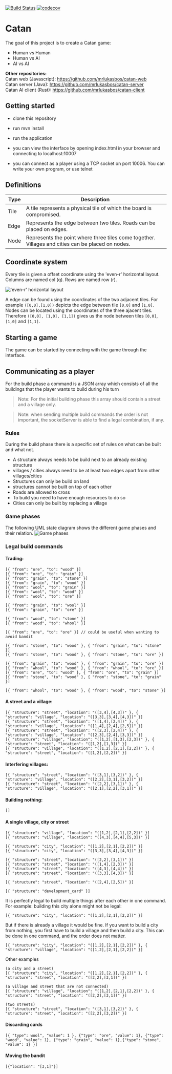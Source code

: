 [![Build Status](https://travis-ci.com/mrlukasbos/Catan.svg?branch=master)](https://travis-ci.com/mrlukasbos/Catan)
[![codecov](https://codecov.io/gh/mrlukasbos/Catan/branch/master/graph/badge.svg)](https://codecov.io/gh/mrlukasbos/Catan)

# Catan
The goal of this project is to create a Catan game:
- Human vs Human
- Human vs AI
- AI vs AI

**Other repositories:**  
Catan web (Javascript): https://github.com/mrlukasbos/catan-web  
Catan server (Java): https://github.com/mrlukasbos/catan-server  
Catan AI client (Rust): https://github.com/mrlukasbos/catan-client  

## Getting started

- clone this repository
- run mvn install
- run the application

- you can view the interface by opening index.html in your browser and connecting to localhost:10007
- you can connect as a player using a TCP socket on port 10006. You can write your own program, or use telnet

## Definitions
| Type | Description                                                                                       |
|------|---------------------------------------------------------------------------------------------------|
| Tile | A tile represents a physical tile of which the board is compromised.                              |
| Edge | Represents the edge between two tiles. Roads can be placed on edges.                              |
| Node | Represents the point where three tiles come together. Villages and cities can be placed on nodes. |

## Coordinate system
Every tile is given a offset coordinate using the 'even-r' horizontal layout. Columns are named col (q). Rows are named row (r).

!['even-r' horizontal layout](./doc/img/even-r-coordinates.png)

A edge can be found using the coordinates of the two adjacent tiles. For example `([0,0],[1,0])` depicts the edge between tile `[0,0]` and `[1,0]`. Nodes can be located using the coordinates of the three ajacent tiles. Therefore `([0,0], [1,0], [1,1])` gives us the node between tiles `[0,0]`, `[1,0]` and `[1,1]`.




## Starting a game
The game can be started by connecting with the game through the interface. 


## Communicating as a player

For the build phase a command is a JSON array which consists of all the buildings that the player wants to build during his turn

> Note: For the initial building phase this array should contain a street and a village only.

> Note: when sending multiple build commands the order is not important, the socketServer is able to find a legal combination, if any.

### Rules

During the build phase there is a specific set of rules on what can be built and what not.

- A structure always needs to be build next to an already existing structure
- villages / cities always need to be at least two edges apart from other villages/cities
- Structures can only be build on land
- structures cannot be built on top of each other
- Roads are allowed to cross
- To build you need to have enough resources to do so
- Cities can only be built by replacing a village

### Game phases
The following UML state diagram shows the different game phases and their relation.
![Game phases](./CatanStateDiagram.png)

### Legal build commands

#### Trading:
```
[{ "from": "ore", "to": "wood" }]
[{ "from": "ore", "to": "grain" }]
[{ "from": "grain", "to": "stone" }]
[{ "from": "grain", "to": "wood" }]
[{ "from": "wool", "to": "grain" }]
[{ "from": "wool", "to": "wood" }]
[{ "from": "wool", "to": "ore" }]

[{ "from": "grain", "to": "wool" }]
[{ "from": "grain", "to": "ore" }]

[{ "from": "wood", "to": "stone" }]
[{ "from": "wood", "to": "whool" }]

[{ "from": "ore", "to": "ore" }] // could be useful when wanting to avoid bandit

[{ "from": "stone", "to": "wood" }, { "from": "grain", "to": "stone" }]
[{ "from": "stone", "to": "wood" }, { "from": "stone", "to": "ore" }]

[{ "from": "grain", "to": "wood" }, { "from": "grain", "to": "ore" }]
[{ "from": "whool", "to": "wood" }, { "from": "whool", "to": "ore" }]
[{ "from": "ore", "to": "wood" }, { "from": "ore", "to": "grain" }]
[{ "from": "stone", "to": "wood" }, { "from": "stone", "to": "grain" }]

[{ "from": "whool", "to": "wood" }, { "from": "wood", "to": "stone" }]
```

#### A street and a village:
```
[{ "structure": "street", "location": "([3,4],[4,3])" }, { "structure": "village", "location": "([3,3],[3,4],[4,3])" }]
[{ "structure": "street", "location": "([1,4],[2,4])" }, { "structure": "village", "location": "([1,4],[2,4],[2,5])" }]
[{ "structure": "street", "location": "([2,3],[2,4])" }, { "structure": "village", "location": "([2,3],[2,4],[3,3])" }]
[{ "structure": "village", "location": "([1,2],[1,3],[2,3])" }, { "structure": "street", "location": "([1,2],[1,3])" }]
[{ "structure": "village", "location": "([1,2],[2,1],[2,2])" }, { "structure": "street", "location": "([1,2],[2,2])" }]
```

#### Interfering villages:
```
[{ "structure": "street", "location": "([3,1],[3,2])" }, { "structure": "village", "location": "([2,2],[3,1],[3,2])" }]
[{ "structure": "street", "location": "([2,2],[3,1])" }, { "structure": "village", "location": "([2,1],[2,2],[3,1])" }]
```

#### Building nothing:
```
[]
```

#### A single village, city or street
```
[{ "structure": "village", "location": "([1,2],[2,1],[2,2])" }]
[{ "structure": "village", "location": "([4,3],[4,4],[5,3])" }]

[{ "structure": "city", "location": "([1,2],[2,1],[2,2])" }]
[{ "structure": "city", "location": "([3,3],[3,4],[4,3])" }]

[{ "structure": "street", "location": "([2,2],[3,1])" }]
[{ "structure": "street", "location": "([1,4],[2,3])" }]
[{ "structure": "street", "location": "([4,3],[4,4])" }]
[{ "structure": "street", "location": "([3,3],[4,3])" }]

[{ "structure": "street", "location": "([2,4],[2,5])" }]

[{ "structure": "development_card" }]
```


It is perfectly legal to build multiple things after each other in one command. 
For example: building this city alone might not be legal:
```
[{ "structure": "city", "location": "([1,2],[2,1],[2,2])" }]
```
But if there is already a village it would be fine. 
If you want to build a city from nothing, you first have to build a village and then build a city. This can be done in one command, and the order does not matter.
```
[{ "structure": "city", "location": "([1,2],[2,1],[2,2])" }, { "structure": "village", "location": "([1,2],[2,1],[2,2])" }]
```

Other examples
```
(a city and a street)
[{ "structure": "city", "location": "([1,2],[2,1],[2,2])" }, { "structure": "street", "location": "([2,2],[3,1])" }]

(a village and street that are not connected)
[{ "structure": "village", "location": "([1,2],[2,1],[2,2])" }, { "structure": "street", "location": "([2,2],[3,1])" }]

(two streets)
[{ "structure": "street", "location": "([3,1],[3,2])" }, { "structure": "street", "location": "([2,2],[3,2])" }]
```

#### Discarding cards
```
[{ "type": wool", "value": 1 }, {"type": "ore", "value": 1}, {"type": "wood", "value": 1}, {"type": "grain", "value": 1},{"type": "stone", "value": 1} }]
```

#### Moving the bandit
```
[{"location": "[3,1]"}]
```
